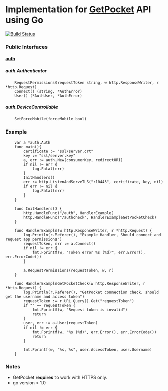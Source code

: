 Implementation for [GetPocket](www.getpocket.com) API using Go
===========

[![Build Status](https://travis-ci.org/Shaked/gogetpocket.svg)](https://travis-ci.org/Shaked/getpocket)

### Public Interfaces

#### [auth](http://getpocket.com/developer/docs/authentication)

##### auth.Authenticator

```
    RequestPermissions(requestToken string, w http.ResponseWriter, r *http.Request)
    Connect() (string, *AuthError)
    User() (*AuthUser, *AuthError)
```

##### auth.DeviceControllable

```
    SetForceMobile(forceMobile bool)
```

### Example

```
    var a *auth.Auth
    func main(){
        certificate := "ssl/server.crt"
        key := "ssl/server.key"
        a, err := auth.New(consumerKey, redirectURI)
        if nil != err {
            log.Fatal(err)
        }
        InitHandlers()
        err := http.ListenAndServeTLS(":10443", certificate, key, nil)
        if err != nil {
            log.Fatal(err)
        }
    }

    func InitHandlers() {
        http.HandleFunc("/auth", HandlerExample)
        http.HandleFunc("/authcheck", HandlerExampleGetPocketCheck)
    }

    func HandlerExample(w http.ResponseWriter, r *http.Request) {
        log.Println(r.Referer(), "Example Handler, Should connect and request app permissions")
        requestToken, err := a.Connect()
        if nil != err {
            fmt.Fprintf(w, "Token error %s (%d)", err.Error(), err.ErrorCode())
        }

        a.RequestPermissions(requestToken, w, r)
    }

    func HandlerExampleGetPocketCheck(w http.ResponseWriter, r *http.Request) {
        log.Println(r.Referer(), "GetPocket connection check, should get the username and access token")
        requestToken := r.URL.Query().Get("requestToken")
        if "" == requestToken {
            fmt.Fprintf(w, "Request token is invalid")
            return
        }
        user, err := a.User(requestToken)
        if nil != err {
            fmt.Fprintf(w, "%s (%d)", err.Error(), err.ErrorCode())
            return
        }

        fmt.Fprintf(w, "%s, %s", user.AccessToken, user.Username)
    }
```

### Notes

- GetPocket **requires** to work with HTTPS only. 
- go version > 1.0
